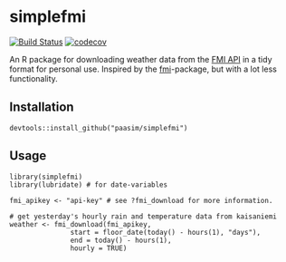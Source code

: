 # simplefmi

[![Build Status](https://travis-ci.org/paasim/simplefmi.svg?branch=master)](https://travis-ci.org/paasim/simplefmi)
[![codecov](https://codecov.io/gh/paasim/simplefmi/branch/master/graphs/badge.svg)](https://codecov.io/gh/paasim/simplefmi)

An R package for downloading weather data from the [FMI API](http://en.ilmatieteenlaitos.fi/open-data-manual) in a tidy format for personal use. Inspired by the [fmi](https://github.com/rOpenGov/fmi)-package, but with a lot less functionality.

Installation
------------

    devtools::install_github("paasim/simplefmi")


Usage
-----

    library(simplefmi)
    library(lubridate) # for date-variables

    fmi_apikey <- "api-key" # see ?fmi_download for more information.

    # get yesterday's hourly rain and temperature data from kaisaniemi
    weather <- fmi_download(fmi_apikey,
                   start = floor_date(today() - hours(1), "days"),
                   end = today() - hours(1),
                   hourly = TRUE)


